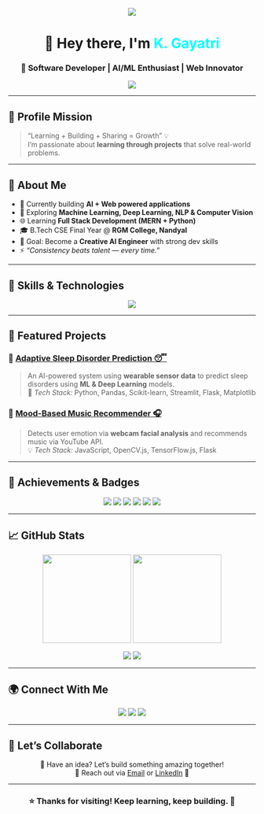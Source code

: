 <!-- 🌌 HEADER BANNER -->
<p align="center">
  <img src="https://capsule-render.vercel.app/api?type=waving&color=00FFFF&height=220&section=header&text=K.%20Gayatri%20🚀&fontColor=ffffff&fontSize=40&animation=twinkling&desc=AI%20|%20ML%20|%20Web%20Innovator&descAlignY=65&descAlign=50" />
</p>

<h1 align="center">
  👋 Hey there, I'm <span style="color:#00FFFF;">K. Gayatri</span>  
</h1>
<h3 align="center">
  🚀 Software Developer | AI/ML Enthusiast | Web Innovator
</h3>

<p align="center">
  <img src="https://readme-typing-svg.herokuapp.com?font=Fira+Code&pause=1000&color=00FFFF&width=550&lines=AI+Engineer+in+progress+🚀;Building+Intelligent+Web+Apps+💻;Exploring+ML%2C+DL%2C+and+Computer+Vision+🧠;Learning+%2B+Building+%2B+Sharing+%3D+Growth+🌱" />
</p>

---

## 🎯 Profile Mission  

> “Learning + Building + Sharing = Growth” 💡  
> I’m passionate about **learning through projects** that solve real-world problems.

---

## 💫 About Me  

- 🔭 Currently building **AI + Web powered applications**  
- 🤖 Exploring **Machine Learning, Deep Learning, NLP & Computer Vision**  
- 🌐 Learning **Full Stack Development (MERN + Python)**  
- 🎓 B.Tech CSE Final Year @ **RGM College, Nandyal**  
- 🎯 Goal: Become a **Creative AI Engineer** with strong dev skills  
- ⚡ *“Consistency beats talent — every time.”*  

---

## 🧠 Skills & Technologies  

<p align="center">
  <img src="https://skillicons.dev/icons?i=python,java,c,js,html,css,flask,streamlit,react,nodejs,mongodb,mysql,git,github,vscode,opencv,sklearn,pytorch,tensorflow&perline=8" />
</p>

---

## 🚀 Featured Projects  

### 🔹 [Adaptive Sleep Disorder Prediction 😴](https://github.com/Gayatri0925/adaptive-sleep-disorder)
> An AI-powered system using **wearable sensor data** to predict sleep disorders using **ML & Deep Learning** models.  
> 🧠 *Tech Stack:* Python, Pandas, Scikit-learn, Streamlit, Flask, Matplotlib  

### 🔹 [Mood-Based Music Recommender 🎧](https://github.com/Gayatri0925/mood-music-ai)
> Detects user emotion via **webcam facial analysis** and recommends music via YouTube API.  
> 💡 *Tech Stack:* JavaScript, OpenCV.js, TensorFlow.js, Flask  

---

## 🏅 Achievements & Badges  

<p align="center">
  <img src="https://img.shields.io/badge/⭐ AI Enthusiast-blue" />
  <img src="https://img.shields.io/badge/🚀 Full Stack Learner-red" />
  <img src="https://img.shields.io/badge/💡 Problem Solver-green" />
  <img src="https://img.shields.io/badge/🌐 Web Developer-orange" />
  <img src="https://img.shields.io/badge/🤖 Open Source Explorer-purple" />
  <img src="https://img.shields.io/badge/📚 Tech Learner-pink" />
</p>

---

## 📈 GitHub Stats  

<p align="center">
  <img src="https://github-readme-streak-stats.herokuapp.com/?user=Gayatri0925&theme=radical" height="180" />
  <img src="https://github-readme-stats.vercel.app/api/top-langs/?username=Gayatri0925&layout=compact&theme=radical" height="180"/>
</p>

<p align="center">
  <img src="https://github-profile-summary-cards.vercel.app/api/cards/profile-details?username=Gayatri0925&theme=radical" />
  <img src="https://github-profile-trophy.vercel.app/?username=Gayatri0925&theme=radical&margin-w=15&margin-h=15" />
</p>

---

## 🌍 Connect With Me  

<p align="center">
  <a href="mailto:kgayatri0925@gmail.com"><img src="https://img.shields.io/badge/Gmail-D14836?logo=gmail&logoColor=white" /></a>
  <a href="https://www.linkedin.com/in/gayatrikaranam/"><img src="https://img.shields.io/badge/LinkedIn-0077B5?logo=linkedin&logoColor=white" /></a>
  <a href="https://github.com/Gayatri0925"><img src="https://img.shields.io/badge/GitHub-000?logo=github&logoColor=white" /></a>
</p>

---

## 💌 Let’s Collaborate  

<p align="center">
  💬 Have an idea? Let’s build something amazing together!  
  <br />
  📩 Reach out via <a href="mailto:kgayatri0925@gmail.com">Email</a> or <a href="https://www.linkedin.com/in/gayatrikaranam/">LinkedIn</a> 🚀  
</p>

---

<h3 align="center">⭐ Thanks for visiting! Keep learning, keep building. 🌱</h3>
